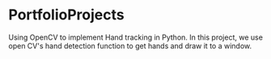 # PortfolioProjects

Using OpenCV to implement Hand tracking in Python.
In this project, we use open CV's hand detection function to get hands and draw it to a window.
